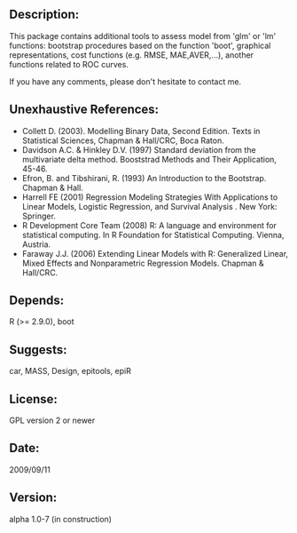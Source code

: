 ## Description: ##
This package contains additional tools to assess model from 'glm' or 'lm' functions:
bootstrap procedures based on the function 'boot', graphical representations, cost functions (e.g. RMSE, MAE,AVER,...), another functions related to ROC curves.

If you have any comments, please don't hesitate to contact me.

## Unexhaustive References: ##
  * Collett D. (2003). Modelling Binary Data, Second Edition. Texts in Statistical Sciences, Chapman & Hall/CRC, Boca Raton.
  * Davidson A.C. & Hinkley D.V. (1997) Standard deviation from the multivariate delta method. Booststrad Methods and Their Application, 45-46.
  * Efron, B. and Tibshirani, R. (1993) An Introduction to the Bootstrap. Chapman & Hall.
  * Harrell FE (2001)  Regression Modeling Strategies With Applications to Linear Models, Logistic Regression, and Survival Analysis . New York: Springer.
  * R Development Core Team (2008) R: A language and environment for statistical computing. In R Foundation for Statistical Computing. Vienna, Austria.
  * Faraway J.J. (2006) Extending Linear Models with R: Generalized Linear, Mixed Effects and Nonparametric Regression Models. Chapman & Hall/CRC.

## Depends: ##
R (>= 2.9.0), boot
## Suggests: ##
car, MASS, Design, epitools, epiR
## License: ##
GPL version 2 or newer
## Date: ##
2009/09/11
## Version: ##
alpha 1.0-7 (in construction)
